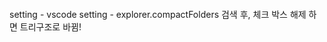 <p><img alt="" src="https://velog.velcdn.com/images/kkikki/post/cc2f6218-9b4c-4b5a-8308-02949aa6687d/image.png" /></p>
<p>setting - vscode setting - explorer.compactFolders
검색 후, 체크 박스 해제 하면 트리구조로 바뀜!</p>